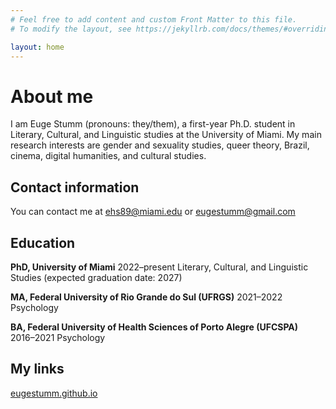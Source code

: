 ```yaml
---
# Feel free to add content and custom Front Matter to this file.
# To modify the layout, see https://jekyllrb.com/docs/themes/#overriding-theme-defaults

layout: home
---
```


# About me 

I am Euge Stumm (pronouns: they/them), a first-year Ph.D. student in Literary, Cultural, and Linguistic studies at the University of Miami. My main research interests are gender and sexuality studies, queer theory, Brazil, cinema, digital humanities, and cultural studies. 

## Contact information

You can contact me at [ehs89@miami.edu](ehs89@miami.edu) or [eugestumm@gmail.com](eugestumm@gmail.com)

## Education 

**PhD, University of Miami** 
2022–present
Literary, Cultural, and Linguistic Studies (expected graduation date: 2027)

**MA, Federal University of Rio Grande do Sul (UFRGS)** 
2021–2022
Psychology

**BA, Federal University of Health Sciences of Porto Alegre (UFCSPA)** 
2016–2021
Psychology

## My links 

[eugestumm.github.io](https://eugestumm.github.io)
